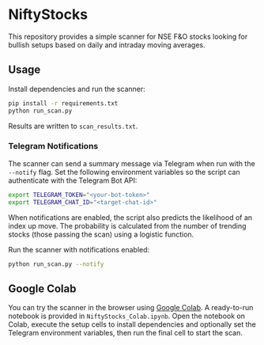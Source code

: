 # NiftyStocks

This repository provides a simple scanner for NSE F&O stocks looking for bullish setups based on daily and intraday moving averages.

## Usage

Install dependencies and run the scanner:

```bash
pip install -r requirements.txt
python run_scan.py
```

Results are written to `scan_results.txt`.

### Telegram Notifications

The scanner can send a summary message via Telegram when run with the
`--notify` flag. Set the following environment variables so the script can
authenticate with the Telegram Bot API:

```bash
export TELEGRAM_TOKEN="<your-bot-token>"
export TELEGRAM_CHAT_ID="<target-chat-id>"
```

When notifications are enabled, the script also predicts the likelihood of an
index up move. The probability is calculated from the number of trending stocks
(those passing the scan) using a logistic function.

Run the scanner with notifications enabled:

```bash
python run_scan.py --notify
```

## Google Colab

You can try the scanner in the browser using
[Google Colab](https://colab.research.google.com/). A ready-to-run notebook is
provided in `NiftyStocks_Colab.ipynb`.
Open the notebook on Colab, execute the setup cells to install dependencies and
optionally set the Telegram environment variables, then run the final cell to
start the scan.
